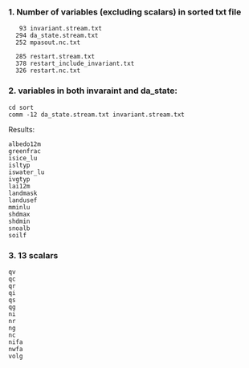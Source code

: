 
### 1. Number of variables (excluding scalars) in sorted txt file
```
   93 invariant.stream.txt
  294 da_state.stream.txt
  252 mpasout.nc.txt

  285 restart.stream.txt
  378 restart_include_invariant.txt
  326 restart.nc.txt
```

### 2. variables in both invaraint and da_state:
```
cd sort
comm -12 da_state.stream.txt invariant.stream.txt
```
Results:
```
albedo12m
greenfrac
isice_lu
isltyp
iswater_lu
ivgtyp
lai12m
landmask
landusef
mminlu
shdmax
shdmin
snoalb
soilf
```

### 3. 13 scalars
```
qv
qc
qr
qi
qs
qg
ni
nr
ng
nc
nifa
nwfa
volg
```

